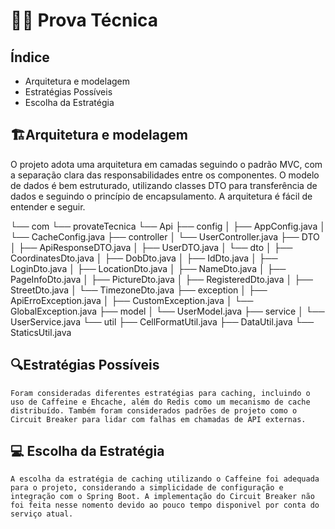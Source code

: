 #  👨‍💻 Prova Técnica 

## Índice
-  <a>Arquitetura e modelagem </a>
-  <a>Estratégias Possíveis </a>
-  <a>Escolha da Estratégia </a>

## 🏗️Arquitetura e modelagem 

O projeto adota uma arquitetura em camadas seguindo o padrão MVC, com a separação clara das responsabilidades entre os componentes. O modelo de dados é bem estruturado, utilizando classes DTO para transferência de dados e seguindo o princípio de encapsulamento. A arquitetura é fácil de entender e seguir.

└── com
    └── provateTecnica
        └── Api
            ├── config
            │   ├── AppConfig.java
            │   └── CacheConfig.java
            ├── controller
            │   └── UserController.java
            ├── DTO
            │   ├── ApiResponseDTO.java
            │   ├── UserDTO.java
            │   └── dto
            │       ├── CoordinatesDto.java
            │       ├── DobDto.java
            │       ├── IdDto.java
            │       ├── LoginDto.java 
            │       ├── LocationDto.java 
            │       ├── NameDto.java 
            │       ├── PageInfoDto.java 
            │       ├── PictureDto.java 
            │       ├── RegisteredDto.java 
            │       ├── StreetDto.java 
            │       └── TimezoneDto.java 
            ├── exception
            │   ├── ApiErroException.java
            │   ├── CustomException.java
            │   └── GlobalException.java
            ├── model
            │   └── UserModel.java
            ├── service
            │   └── UserService.java
            └── util
                ├── CellFormatUtil.java
                ├── DataUtil.java
                └── StaticsUtil.java

## 🔍Estratégias Possíveis 
    Foram consideradas diferentes estratégias para caching, incluindo o uso de Caffeine e Ehcache, além do Redis como um mecanismo de cache distribuído. Também foram considerados padrões de projeto como o Circuit Breaker para lidar com falhas em chamadas de API externas.

##   💻  Escolha da Estratégia 
    A escolha da estratégia de caching utilizando o Caffeine foi adequada para o projeto, considerando a simplicidade de configuração e integração com o Spring Boot. A implementação do Circuit Breaker não foi feita nesse nomento devido ao pouco tempo disponivel por conta do serviço atual.